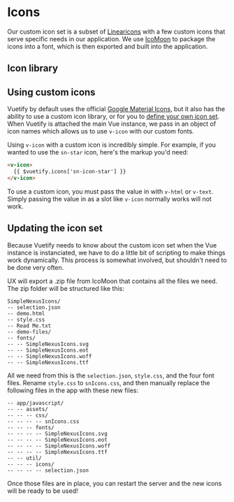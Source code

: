 # Icons

Our custom icon set is a subset of [Linearicons](https://linearicons.com/) with a few custom icons that serve specific needs in our application. We use [IcoMoon](https://icomoon.io/) to package the icons into a font, which is then exported and built into the application.

## Icon library

<Icons-Demo/>

## Using custom icons

Vuetify by default uses the official [Google Material Icons](https://material.io/tools/icons/?style=baseline), but it also has the ability to use a custom icon library, or for you to [define your own icon set](https://vuetifyjs.com/en/framework/icons#using-custom-icons). When Vuetify is attached the main Vue instance, we pass in an object of icon names which allows us to use `v-icon` with our custom fonts.

Using `v-icon` with a custom icon is incredibly simple. For example, if you wanted to use the `sn-star` icon, here's the markup you'd need:

```html
<v-icon>
  {{ $vuetify.icons['sn-icon-star'] }}
</v-icon>
```

To use a custom icon, you must pass the value in with `v-html` or `v-text`. Simply passing the value in as a slot like `v-icon` normally works will not work.

## Updating the icon set

Because Vuetify needs to know about the custom icon set when the Vue instance is instanciated, we have to do a little bit of scripting to make things work dynamically. This process is somewhat involved, but shouldn't need to be done very often.

UX will export a .zip file from IcoMoon that contains all the files we need. The zip folder will be structured like this:

```
SimpleNexusIcons/
-- selection.json
-- demo.html
-- style.css
-- Read Me.txt
-- demo-files/
-- fonts/
-- -- SimpleNexusIcons.svg
-- -- SimpleNexusIcons.eot
-- -- SimpleNexusIcons.woff
-- -- SimpleNexusIcons.ttf
```

All we need from this is the `selection.json`, `style.css`, and the four font files. Rename `style.css` to `snIcons.css`, and then manually replace the following files in the app with these new files:

```
-- app/javascript/
-- -- assets/
-- -- -- css/
-- -- -- -- snIcons.css
-- -- -- fonts/
-- -- -- -- SimpleNexusIcons.svg
-- -- -- -- SimpleNexusIcons.eot
-- -- -- -- SimpleNexusIcons.woff
-- -- -- -- SimpleNexusIcons.ttf
-- -- util/
-- -- -- icons/
-- -- -- -- selection.json
```

Once those files are in place, you can restart the server and the new icons will be ready to be used!